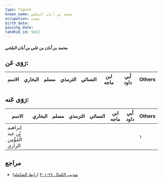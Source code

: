 ```yaml
---
type: figure
known_name: محمد بن أبان البلخي
occupation: محدث
birth_date:
passing_date:
tahdhib_id: 5022
---
```

##### محمد بن أبان بن علي بن أبان البلخي

## رَوَى عَن:
| الاسم | البخاري | مسلم | الترمذي | النسائي | ابن ماجه | أبي داود | Others |
| ----- | ------- | ---- | ------- | ------- | -------- | -------- | ------ |
## رَوَى عَنه:
| الاسم                             | البخاري | مسلم | الترمذي | النسائي | ابن ماجه | أبي داود | Others |
| --------------------------------- | ------- | ---- | ------- | ------- | -------- | -------- | ------ |
| إبراهيم بْن عبد الْمُؤْمِن الرازي |         |      |         |         |          |          | ١      |
## مراجع
- [تهذيب الكمال ٢٤-٣٠١](obsidian://open?vault=Tahdhib-al-Kamal&file=Figures/٥٠٢٢-محمد%20بن%20أبان%20بن%20علي%20بن%20أبان%20البلخي) ([رابط الشاملة](https://shamela.ws/book/3722/12813))